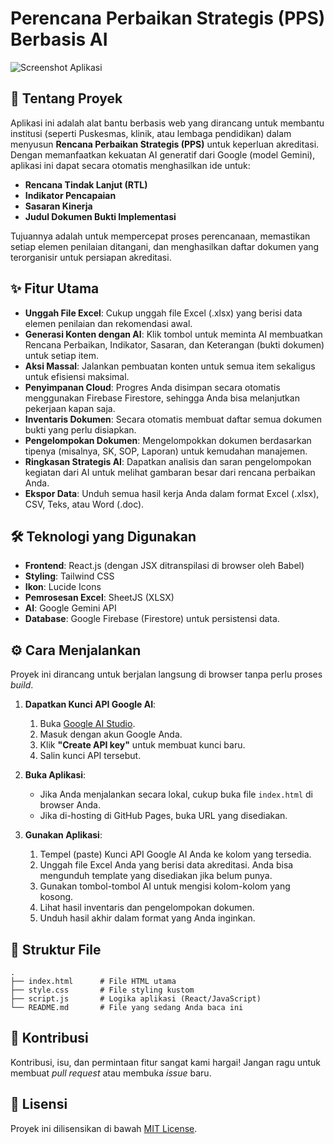 # Perencana Perbaikan Strategis (PPS) Berbasis AI

![Screenshot Aplikasi](https://placehold.co/800x400/1e293b/67e8f9?text=Tampilan+Aplikasi+PPS-AI)

## 🚀 Tentang Proyek

Aplikasi ini adalah alat bantu berbasis web yang dirancang untuk membantu institusi (seperti Puskesmas, klinik, atau lembaga pendidikan) dalam menyusun **Rencana Perbaikan Strategis (PPS)** untuk keperluan akreditasi. Dengan memanfaatkan kekuatan AI generatif dari Google (model Gemini), aplikasi ini dapat secara otomatis menghasilkan ide untuk:

-   **Rencana Tindak Lanjut (RTL)**
-   **Indikator Pencapaian**
-   **Sasaran Kinerja**
-   **Judul Dokumen Bukti Implementasi**

Tujuannya adalah untuk mempercepat proses perencanaan, memastikan setiap elemen penilaian ditangani, dan menghasilkan daftar dokumen yang terorganisir untuk persiapan akreditasi.

## ✨ Fitur Utama

-   **Unggah File Excel**: Cukup unggah file Excel (.xlsx) yang berisi data elemen penilaian dan rekomendasi awal.
-   **Generasi Konten dengan AI**: Klik tombol untuk meminta AI membuatkan Rencana Perbaikan, Indikator, Sasaran, dan Keterangan (bukti dokumen) untuk setiap item.
-   **Aksi Massal**: Jalankan pembuatan konten untuk semua item sekaligus untuk efisiensi maksimal.
-   **Penyimpanan Cloud**: Progres Anda disimpan secara otomatis menggunakan Firebase Firestore, sehingga Anda bisa melanjutkan pekerjaan kapan saja.
-   **Inventaris Dokumen**: Secara otomatis membuat daftar semua dokumen bukti yang perlu disiapkan.
-   **Pengelompokan Dokumen**: Mengelompokkan dokumen berdasarkan tipenya (misalnya, SK, SOP, Laporan) untuk kemudahan manajemen.
-   **Ringkasan Strategis AI**: Dapatkan analisis dan saran pengelompokan kegiatan dari AI untuk melihat gambaran besar dari rencana perbaikan Anda.
-   **Ekspor Data**: Unduh semua hasil kerja Anda dalam format Excel (.xlsx), CSV, Teks, atau Word (.doc).

## 🛠️ Teknologi yang Digunakan

-   **Frontend**: React.js (dengan JSX ditranspilasi di browser oleh Babel)
-   **Styling**: Tailwind CSS
-   **Ikon**: Lucide Icons
-   **Pemrosesan Excel**: SheetJS (XLSX)
-   **AI**: Google Gemini API
-   **Database**: Google Firebase (Firestore) untuk persistensi data.

## ⚙️ Cara Menjalankan

Proyek ini dirancang untuk berjalan langsung di browser tanpa perlu proses *build*.

1.  **Dapatkan Kunci API Google AI**:
    1.  Buka [Google AI Studio](https://aistudio.google.com/app/apikey).
    2.  Masuk dengan akun Google Anda.
    3.  Klik **"Create API key"** untuk membuat kunci baru.
    4.  Salin kunci API tersebut.

2.  **Buka Aplikasi**:
    -   Jika Anda menjalankan secara lokal, cukup buka file `index.html` di browser Anda.
    -   Jika di-hosting di GitHub Pages, buka URL yang disediakan.

3.  **Gunakan Aplikasi**:
    1.  Tempel (paste) Kunci API Google AI Anda ke kolom yang tersedia.
    2.  Unggah file Excel Anda yang berisi data akreditasi. Anda bisa mengunduh template yang disediakan jika belum punya.
    3.  Gunakan tombol-tombol AI untuk mengisi kolom-kolom yang kosong.
    4.  Lihat hasil inventaris dan pengelompokan dokumen.
    5.  Unduh hasil akhir dalam format yang Anda inginkan.

## 📄 Struktur File

```
.
├── index.html      # File HTML utama
├── style.css       # File styling kustom
├── script.js       # Logika aplikasi (React/JavaScript)
└── README.md       # File yang sedang Anda baca ini
```

## 🤝 Kontribusi

Kontribusi, isu, dan permintaan fitur sangat kami hargai! Jangan ragu untuk membuat *pull request* atau membuka *issue* baru.

## 📜 Lisensi

Proyek ini dilisensikan di bawah [MIT License](LICENSE).
